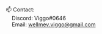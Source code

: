📫 Contact:\
&nbsp;&nbsp;&nbsp;&nbsp;Discord: Viggo#0646\
&nbsp;&nbsp;&nbsp;&nbsp;Email: wellmev.viggo@gmail.com
